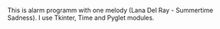 This is alarm programm with one melody (Lana Del Ray - Summertime Sadness).
I use Tkinter, Time and Pyglet modules.
